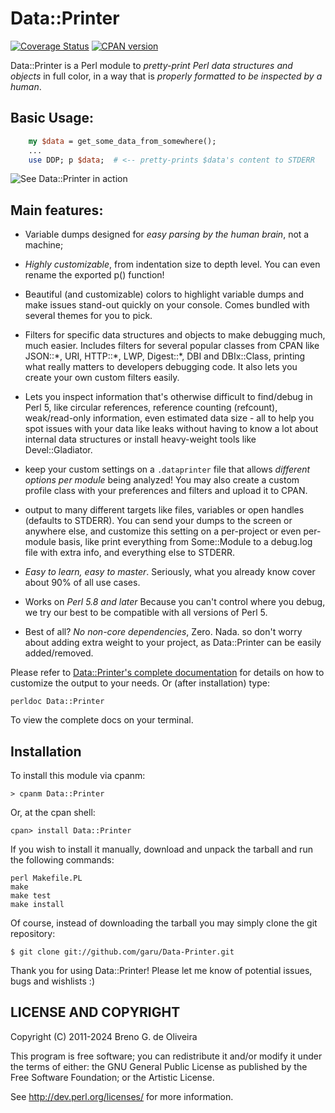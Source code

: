 Data::Printer
=============

[![Coverage Status](https://coveralls.io/repos/garu/Data-Printer/badge.png)](https://coveralls.io/r/garu/Data-Printer)
[![CPAN version](https://badge.fury.io/pl/Data-Printer.png)](http://badge.fury.io/pl/Data-Printer)

Data::Printer is a Perl module to
*pretty-print Perl data structures and objects* in full color,
in a way that is *properly formatted to be inspected by a human*.

Basic Usage:
------------

```perl
    my $data = get_some_data_from_somewhere();
    ...
    use DDP; p $data;  # <-- pretty-prints $data's content to STDERR
```

![See Data::Printer in action](https://raw.githubusercontent.com/garu/Data-Printer/master/examples/ddp.gif)

Main features:
--------------

* Variable dumps designed for _easy parsing by the human brain_, not a machine;

* _Highly customizable_, from indentation size to depth level.
You can even rename the exported p() function!

* Beautiful (and customizable) colors to highlight variable dumps and make
issues stand-out quickly on your console. Comes bundled with several themes
for you to pick.

* Filters for specific data structures and objects to make debugging much,
much easier. Includes filters for several popular classes from CPAN like
JSON::\*, URI, HTTP::\*, LWP, Digest::\*, DBI and DBIx::Class, printing what
really matters to developers debugging code. It also lets you
create your own custom filters easily.

* Lets you inspect information that's otherwise difficult to find/debug
in Perl 5, like circular references, reference counting (refcount),
weak/read-only information, even estimated data size - all to help you
spot issues with your data like leaks without having to know a lot about
internal data structures or install heavy-weight tools like Devel::Gladiator.

* keep your custom settings on a `.dataprinter` file that allows
_different options per module_ being analyzed! You may also create a custom
profile class with your preferences and filters and upload it to CPAN.

* output to many different targets like files, variables or open handles
(defaults to STDERR). You can send your dumps to the screen or anywhere
else, and customize this setting on a per-project or even per-module basis,
like print everything from Some::Module to a debug.log file with extra info,
and everything else to STDERR.

* *Easy to learn, easy to master*. Seriously, what you already know cover
about 90% of all use cases.

* Works on *Perl 5.8 and later* Because you can't control where
you debug, we try our best to be compatible with all versions of Perl 5.

* Best of all? *No non-core dependencies*, Zero. Nada. so don't worry about
adding extra weight to your project, as Data::Printer can be easily
added/removed.

Please refer to [Data::Printer's complete documentation](https://metacpan.org/pod/Data::Printer)
for details on how to customize the output to your needs. Or (after installation) type:

    perldoc Data::Printer

To view the complete docs on your terminal.


Installation
------------

To install this module via cpanm:

    > cpanm Data::Printer

Or, at the cpan shell:

    cpan> install Data::Printer

If you wish to install it manually, download and unpack the tarball and
run the following commands:

	perl Makefile.PL
	make
	make test
	make install

Of course, instead of downloading the tarball you may simply clone the
git repository:

    $ git clone git://github.com/garu/Data-Printer.git


Thank you for using Data::Printer! Please let me know of potential issues,
bugs and wishlists :)


LICENSE AND COPYRIGHT
---------------------

Copyright (C) 2011-2024 Breno G. de Oliveira

This program is free software; you can redistribute it and/or modify it
under the terms of either: the GNU General Public License as published
by the Free Software Foundation; or the Artistic License.

See http://dev.perl.org/licenses/ for more information.

